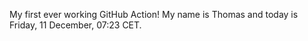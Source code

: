 My first ever working GitHub Action!
My name is Thomas and today is Friday, 11 December, 07:23 CET. 
